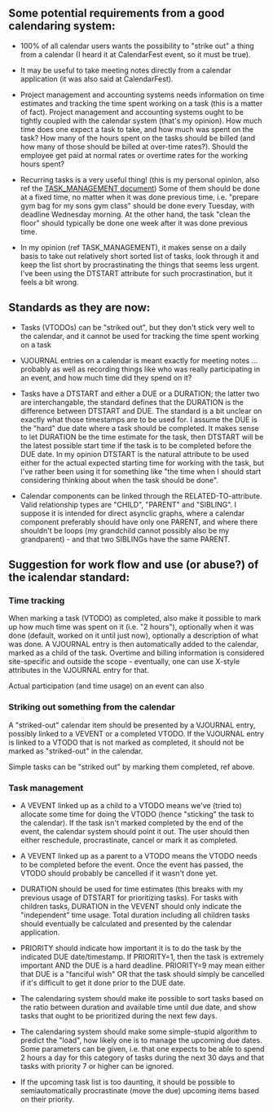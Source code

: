 ## Some potential requirements from a good calendaring system:

* 100% of all calendar users wants the possibility to "strike out" a thing from a calendar (I heard it at CalendarFest event, so it must be true).

* It may be useful to take meeting notes directly from a calendar application (it was also said at CalendarFest).

* Project management and accounting systems needs information on time estimates and tracking the time spent working on a task (this is a matter of fact).  Project management and accounting systems ought to be tightly coupled with the calendar system (that's my opinion).  How much time does one expect a task to take, and how much was spent on the task?  How many of the hours spent on the tasks should be billed (and how many of those should be billed at over-time rates?).  Should the employee get paid at normal rates or overtime rates for the working hours spent?

* Recurring tasks is a very useful thing! (this is my personal opinion, also ref the [TASK_MANAGEMENT document](TASK_MANAGEMENT.md))  Some of them should be done at a fixed time, no matter when it was done previous time, i.e. "prepare gym bag for my sons gym class" should be done every Tuesday, with deadline Wednesday morning.  At the other hand, the task "clean the floor" should typically be done one week after it was done previous time.

* In my opinion (ref TASK_MANAGEMENT), it makes sense on a daily basis to take out relatively short sorted list of tasks, look through it and keep the list short by procrastinating the things that seems less urgent.  I've been using the DTSTART attribute for such procrastination, but it feels a bit wrong.

## Standards as they are now:

* Tasks (VTODOs) can be "striked out", but they don't stick very well to the calendar, and it cannot be used for tracking the time spent working on a task

* VJOURNAL entries on a calendar is meant exactly for meeting notes ... probably as well as recording things like who was really participating in an event, and how much time did they spend on it?

* Tasks have a DTSTART and either a DUE or a DURATION; the latter two are interchangable, the standard defines that the DURATION is the difference between DTSTART and DUE.  The standard is a bit unclear on exactly what those timestamps are to be used for.  I assume the DUE is the "hard" due date where a task should be completed.  It makes sense to let DURATION be the time estimate for the task, then DTSTART will be the latest possible start time if the task is to be completed before the DUE date.  In my opinion DTSTART is the natural attribute to be used either for the actual expected starting time for working with the task, but I've rather been using it for something like "the time when I should start considering thinking about when the task should be done".

* Calendar components can be linked through the RELATED-TO-attribute.  Valid relationship types are "CHILD", "PARENT" and "SIBLING".  I suppose it is intended for direct asynclic graphs, where a calendar component preferably should have only one PARENT, and where there shouldn't be loops (my grandchild cannot possibly also be my grandparent) - and that two SIBLINGs have the same PARENT.

## Suggestion for work flow and use (or abuse?) of the icalendar standard:

### Time tracking

When marking a task (VTODO) as completed, also make it possible to mark up how much time was spent on it (i.e. "2 hours"), optionally when it was done (default, worked on it until just now), optionally a description of what was done.  A VJOURNAL entry is then automatically added to the calendar, marked as a child of the task.  Overtime and billing information is considered site-specific and outside the scope - eventually, one can use X-style attributes in the VJOURNAL entry for that.

Actual participation (and time usage) on an event can also 

### Striking out something from the calendar

A "striked-out" calendar item should be presented by a VJOURNAL entry, possibly linked to a VEVENT or a completed VTODO.  If the VJOURNAL entry is linked to a VTODO that is not marked as completed, it should not be marked as "striked-out" in the calendar.

Simple tasks can be "striked out" by marking them completed, ref above.

### Task management

* A VEVENT linked up as a child to a VTODO means we've (tried to) allocate some time for doing the VTODO (hence "sticking" the task to the calendar).  If the task isn't marked completed by the end of the event, the calendar system should point it out.  The user should then either reschedule, procrastinate, cancel or mark it as completed.

* A VEVENT linked up as a parent to a VTODO means the VTODO needs to be completed before the event.  Once the event has passed, the VTODO should probably be cancelled if it wasn't done yet.

* DURATION should be used for time estimates (this breaks with my previous usage of DTSTART for prioritizing tasks).  For tasks with children tasks, DURATION in the VEVENT should only indicate the "independent" time usage.  Total duration including all children tasks should eventually be calculated and presented by the calendar application.

* PRIORITY should indicate how important it is to do the task by the indicated DUE date/timestamp.  If PRIORITY=1, then the task is extremely important AND the DUE is a hard deadline.  PRIORITY=9 may mean either that DUE is a "fanciful wish" OR that the task should simply be cancelled if it's difficult to get it done prior to the DUE date.

* The calendaring system should make ite possible to sort tasks based on the ratio between duration and available time until due date, and show tasks that ought to be prioritized during the next few days.

* The calendaring system should make some simple-stupid algorithm to predict the "load", how likely one is to manage the upcoming due dates.  Some parameters can be given, i.e. that one expects to be able to spend 2 hours a day for this category of tasks during the next 30 days and that tasks with priority 7 or higher can be ignored.

* If the upcoming task list is too daunting, it should be possible to semiautomatically procrastinate (move the due) upcoming items based on their priority.
